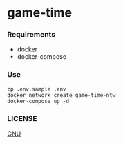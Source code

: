 # game-time

### Requirements
- docker
- docker-compose

### Use

```
cp .env.sample .env
docker network create game-time-ntw
docker-compose up -d
```

### LICENSE

[GNU](https://github.com/lampesm/game-time/blob/main/LICENSE)